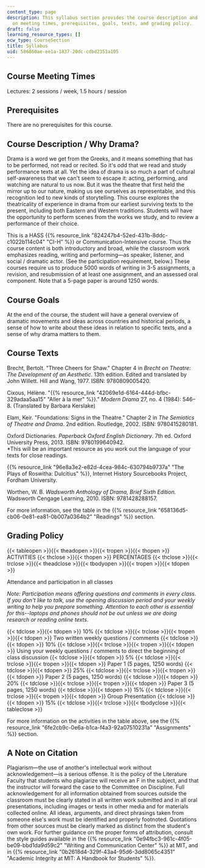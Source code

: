 ```yaml
---
content_type: page
description: This syllabus section provides the course description and information
  on meeting times, prerequisites, goals, texts, and grading policy.
draft: false
learning_resource_types: []
ocw_type: CourseSection
title: Syllabus
uid: 586860ae-ee1a-1837-20dc-cdbd2351a105
---
```

## Course Meeting Times

Lectures: 2 sessions / week, 1.5 hours / session

## Prerequisites

There are no prerequisites for this course.

## Course Description / Why Drama?

Drama is a word we get from the Greeks, and it means something that has to be performed, not read or recited. So it's odd that we read and study performance texts at all. Yet the idea of drama is so much a part of cultural self-awareness that we can't seem to escape it: acting, performing, and watching are natural to us now. But it was the theatre that first held the mirror up to our nature, making us see ourselves as representable, and this recognition led to new kinds of storytelling. This course explores the theatricality of experience in drama from our earliest surviving texts to the present, including both Eastern and Western traditions. Students will have the opportunity to perform scenes from the works we study, and to review a performance of their choice.

This is a HASS {{% resource_link "824247b4-52ed-431b-8ddc-c1022b114c04" "CI-H" %}} or Communication-Intensive course. Thus the course content is both introductory and broad, while the classroom work emphasizes reading, writing and performing—as speaker, listener, and social / dramatic actor. (See the participation requirement, below.) These courses require us to produce 5000 words of writing in 3-5 assignments, a revision, and resubmission of at least one assignment, and an assessed oral component. Note that a 5-page paper is around 1250 words.

## Course Goals

At the end of the course, the student will have a general overview of dramatic movements and ideas across countries and historical periods, a sense of how to write about these ideas in relation to specific texts, and a sense of why drama matters to them.

## Course Texts

Brecht, Bertolt. "Three Cheers for Shaw." Chapter 4 in *Brecht on Theatre: The Development of an Aesthetic*. 13th edition. Edited and translated by John Willett. Hill and Wang, 1977. ISBN: 9780809005420.

Cixous, Hélène. "{{% resource_link "42069e1d-6164-444d-bfbc-329adaa5aa15" "Aller à la mer" %}}." *Modern Drama* 27, no. 4 (1984): 546–8. (Translated by Barbara Kerslake)

Elam, Keir. "Foundations: Signs in the Theatre." Chapter 2 in *The Semiotics of Theatre and Drama*. 2nd edition. Routledge, 2002. ISBN: 9780415280181.

Oxford Dictionaries. *Paperback Oxford English Dictionary*. 7th ed. Oxford University Press, 2013. ISBN: 9780199640942.   
\*This will be an important resource as you work out the language of your texts for close readings.

{{% resource_link "96e8a3e2-e82d-4cea-984c-630794b9737a" "The Plays of Roswitha: Dulcitius" %}}, Internet History Sourcebooks Project, Fordham University.

Worthen, W. B. *Wadsworth Anthology of Drama, Brief Sixth Edition.* Wadsworth Cengage Learning, 2010. ISBN: 9781428288157.

For more information, see the table in the {{% resource_link "658136d5-cb06-0e81-ea81-0b007a0364b2" "Readings" %}} section.

## Grading Policy

{{< tableopen >}}{{< theadopen >}}{{< tropen >}}{{< thopen >}}
ACTIVITIES
{{< thclose >}}{{< thopen >}}
PERCENTAGES
{{< thclose >}}{{< trclose >}}{{< theadclose >}}{{< tbodyopen >}}{{< tropen >}}{{< tdopen >}}

Attendance and participation in all classes

*Note: Participation means offering questions and comments in every class. If you don't like to talk, use the opening discussion period and your weekly writing to help you prepare something. Attention to each other is essential for this--laptops and phones should not be out unless we are doing research or reading online texts.*

{{< tdclose >}}{{< tdopen >}}
10%
{{< tdclose >}}{{< trclose >}}{{< tropen >}}{{< tdopen >}}
Two written weekly questions / comments
{{< tdclose >}}{{< tdopen >}}
10%
{{< tdclose >}}{{< trclose >}}{{< tropen >}}{{< tdopen >}}
Using your weekly questions / comments to direct the beginning of class discussion
{{< tdclose >}}{{< tdopen >}}
5%
{{< tdclose >}}{{< trclose >}}{{< tropen >}}{{< tdopen >}}
Paper 1 (5 pages, 1250 words)
{{< tdclose >}}{{< tdopen >}}
25%
{{< tdclose >}}{{< trclose >}}{{< tropen >}}{{< tdopen >}}
Paper 2 (5 pages, 1250 words)
{{< tdclose >}}{{< tdopen >}}
20%
{{< tdclose >}}{{< trclose >}}{{< tropen >}}{{< tdopen >}}
Paper 3 (5 pages, 1250 words)
{{< tdclose >}}{{< tdopen >}}
15%
{{< tdclose >}}{{< trclose >}}{{< tropen >}}{{< tdopen >}}
Group Presentation
{{< tdclose >}}{{< tdopen >}}
15%
{{< tdclose >}}{{< trclose >}}{{< tbodyclose >}}{{< tableclose >}}

For more information on the activities in the table above, see the {{% resource_link "6fe2cb9c-0e6a-b1ca-f4a3-92a07510231a" "Assignments" %}} section.

## A Note on Citation

Plagiarism—the use of another's intellectual work without acknowledgement—is a serious offense. It is the policy of the Literature Faculty that students who plagiarize will receive an F in the subject, and that the instructor will forward the case to the Committee on Discipline. Full acknowledgement for all information obtained from sources outside the classroom must be clearly stated in all written work submitted and in all oral presentations, including images or texts in other media and for materials collected online. All ideas, arguments, and direct phrasings taken from someone else's work must be identified and properly footnoted. Quotations from other sources must be clearly marked as distinct from the student's own work. For further guidance on the proper forms of attribution, consult the style guides available in the {{% resource_link "0e94fbc3-961c-4f05-be09-bbd1da9d59c2" "Writing and Communication Center" %}} at MIT, and in {{% resource_link "0b2618d4-329f-43a4-95d6-3dd8065c4351" "Academic Integrity at MIT: A Handbook for Students" %}}.